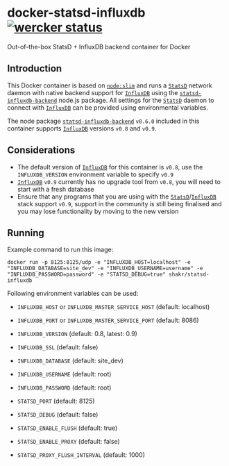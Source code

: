 docker-statsd-influxdb [![wercker status](https://app.wercker.com/status/eb092421caa7bd703ac332444f7e978b/s "wercker status")](https://app.wercker.com/project/bykey/eb092421caa7bd703ac332444f7e978b)
======================

Out-of-the-box StatsD + InfluxDB backend container for Docker

## Introduction

This Docker container is based on [`node:slim`](https://registry.hub.docker.com/u/library/node/) and runs a [`StatsD`](https://github.com/etsy/statsd/) network daemon with native backend support for [`InfluxDB`](https://github.com/influxdb/influxdb/tree/master) using the [`statsd-influxdb-backend`](https://github.com/bernd/statsd-influxdb-backend) node.js package. All settings for the [`StatsD`](https://github.com/etsy/statsd/) daemon to connect with [`InfluxDB`](https://github.com/influxdb/influxdb/tree/master) can be provided using environmental variables.

The node package [`statsd-influxdb-backend`](https://github.com/bernd/statsd-influxdb-backend) `v0.6.0` included in this container supports [`InfluxDB`](https://github.com/influxdb/influxdb/tree/master) versions `v0.8` and `v0.9`.

## Considerations

- The default version of [`InfluxDB`](https://github.com/influxdb/influxdb/tree/master) for this container is `v0.8`, use the `INFLUXDB_VERSION` environment variable to specify `v0.9`
- [`InfluxDB`](https://github.com/influxdb/influxdb/tree/master) `v0.9` currently has no upgrade tool from `v0.8`, you will need to start with a fresh database
- Ensure that any programs that you are using with the [`StatsD`](https://github.com/etsy/statsd/)/[`InfluxDB`](https://github.com/influxdb/influxdb/tree/master) stack support `v0.9`, support in the community is still being finalised and you may lose functionality by moving to the new version

## Running

Example command to run this image:

    docker run -p 8125:8125/udp -e "INFLUXDB_HOST=localhost" -e "INFLUXDB_DATABASE=site_dev" -e "INFLUXDB_USERNAME=username" -e "INFLUXDB_PASSWORD=password" -e "STATSD_DEBUG=true" shakr/statsd-influxdb

Following environment variables can be used:

- `INFLUXDB_HOST` or `INFLUXDB_MASTER_SERVICE_HOST` (default: localhost)
- `INFLUXDB_PORT` or `INFLUXDB_MASTER_SERVICE_PORT` (default: 8086)
- `INFLUXDB_VERSION` (default: 0.8, latest: 0.9)
- `INFLUXDB_SSL` (default: false)
- `INFLUXDB_DATABASE` (default: site_dev)
- `INFLUXDB_USERNAME` (default: root)
- `INFLUXDB_PASSWORD` (default: root)

- `STATSD_PORT` (default: 8125)
- `STATSD_DEBUG` (default: false)
- `STATSD_ENABLE_FLUSH` (default: true)
- `STATSD_ENABLE_PROXY` (default: false)
- `STATSD_PROXY_FLUSH_INTERVAL` (default: 1000)
